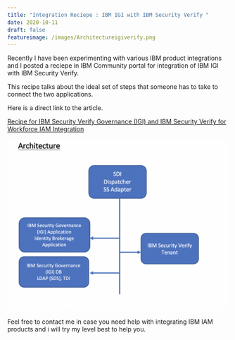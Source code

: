 ```yaml
---
title: "Integration Reciepe : IBM IGI with IBM Security Verify "
date: 2020-10-11
draft: false
featureimage: /images/Architectureigiverify.png
---
```



Recently I have been experimenting with various IBM product integrations and I posted a reciepe in IBM Community portal for integration of IBM IGI with IBM Security Verify. 

This recipe talks about the ideal set of steps that someone has to take to connect the two applications.

Here is a direct link to the article.

[Recipe for IBM Security Verify Governance (IGI) and IBM Security Verify for Workforce IAM Integration](https://community.ibm.com/community/user/security/communities/community-home/digestviewer/viewthread?MessageKey=753ba57a-d19c-4959-9c26-213ac8c24d40&CommunityKey=e7c36119-46d7-42f2-97a9-b44f0cc89c6d&tab=digestviewer#bm753ba57a-d19c-4959-9c26-213ac8c24d40)

![recipe_igi&verify](/images/Architectureigiverify.png)

Feel free to contact me in case you need help with integrating IBM IAM products and i will try my level best to help you. 